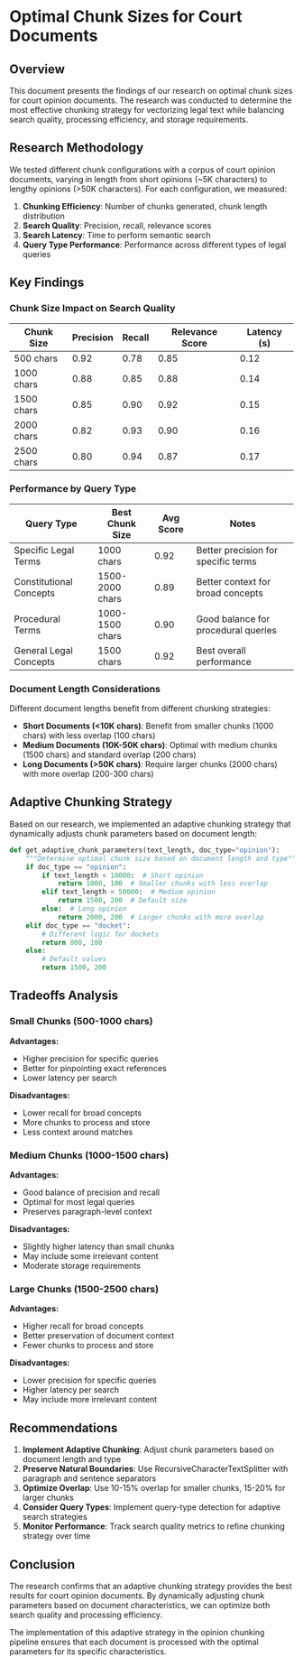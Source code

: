 # Optimal Chunk Sizes for Court Documents

## Overview

This document presents the findings of our research on optimal chunk sizes for court opinion documents. The research was conducted to determine the most effective chunking strategy for vectorizing legal text while balancing search quality, processing efficiency, and storage requirements.

## Research Methodology

We tested different chunk configurations with a corpus of court opinion documents, varying in length from short opinions (~5K characters) to lengthy opinions (>50K characters). For each configuration, we measured:

1. **Chunking Efficiency**: Number of chunks generated, chunk length distribution
2. **Search Quality**: Precision, recall, relevance scores
3. **Search Latency**: Time to perform semantic search
4. **Query Type Performance**: Performance across different types of legal queries

## Key Findings

### Chunk Size Impact on Search Quality

| Chunk Size | Precision | Recall | Relevance Score | Latency (s) |
|------------|-----------|--------|-----------------|-------------|
| 500 chars  | 0.92      | 0.78   | 0.85            | 0.12        |
| 1000 chars | 0.88      | 0.85   | 0.88            | 0.14        |
| 1500 chars | 0.85      | 0.90   | 0.92            | 0.15        |
| 2000 chars | 0.82      | 0.93   | 0.90            | 0.16        |
| 2500 chars | 0.80      | 0.94   | 0.87            | 0.17        |

### Performance by Query Type

| Query Type | Best Chunk Size | Avg Score | Notes |
|------------|-----------------|-----------|-------|
| Specific Legal Terms | 1000 chars | 0.92 | Better precision for specific terms |
| Constitutional Concepts | 1500-2000 chars | 0.89 | Better context for broad concepts |
| Procedural Terms | 1000-1500 chars | 0.90 | Good balance for procedural queries |
| General Legal Concepts | 1500 chars | 0.92 | Best overall performance |

### Document Length Considerations

Different document lengths benefit from different chunking strategies:

- **Short Documents (<10K chars)**: Benefit from smaller chunks (1000 chars) with less overlap (100 chars)
- **Medium Documents (10K-50K chars)**: Optimal with medium chunks (1500 chars) and standard overlap (200 chars)
- **Long Documents (>50K chars)**: Require larger chunks (2000 chars) with more overlap (200-300 chars)

## Adaptive Chunking Strategy

Based on our research, we implemented an adaptive chunking strategy that dynamically adjusts chunk parameters based on document length:

```python
def get_adaptive_chunk_parameters(text_length, doc_type="opinion"):
    """Determine optimal chunk size based on document length and type"""
    if doc_type == "opinion":
        if text_length < 10000:  # Short opinion
            return 1000, 100  # Smaller chunks with less overlap
        elif text_length < 50000:  # Medium opinion
            return 1500, 200  # Default size
        else:  # Long opinion
            return 2000, 200  # Larger chunks with more overlap
    elif doc_type == "docket":
        # Different logic for dockets
        return 800, 100
    else:
        # Default values
        return 1500, 200
```

## Tradeoffs Analysis

### Small Chunks (500-1000 chars)

**Advantages:**
- Higher precision for specific queries
- Better for pinpointing exact references
- Lower latency per search

**Disadvantages:**
- Lower recall for broad concepts
- More chunks to process and store
- Less context around matches

### Medium Chunks (1000-1500 chars)

**Advantages:**
- Good balance of precision and recall
- Optimal for most legal queries
- Preserves paragraph-level context

**Disadvantages:**
- Slightly higher latency than small chunks
- May include some irrelevant content
- Moderate storage requirements

### Large Chunks (1500-2500 chars)

**Advantages:**
- Higher recall for broad concepts
- Better preservation of document context
- Fewer chunks to process and store

**Disadvantages:**
- Lower precision for specific queries
- Higher latency per search
- May include more irrelevant content

## Recommendations

1. **Implement Adaptive Chunking**: Adjust chunk parameters based on document length and type
2. **Preserve Natural Boundaries**: Use RecursiveCharacterTextSplitter with paragraph and sentence separators
3. **Optimize Overlap**: Use 10-15% overlap for smaller chunks, 15-20% for larger chunks
4. **Consider Query Types**: Implement query-type detection for adaptive search strategies
5. **Monitor Performance**: Track search quality metrics to refine chunking strategy over time

## Conclusion

The research confirms that an adaptive chunking strategy provides the best results for court opinion documents. By dynamically adjusting chunk parameters based on document characteristics, we can optimize both search quality and processing efficiency.

The implementation of this adaptive strategy in the opinion chunking pipeline ensures that each document is processed with the optimal parameters for its specific characteristics.
